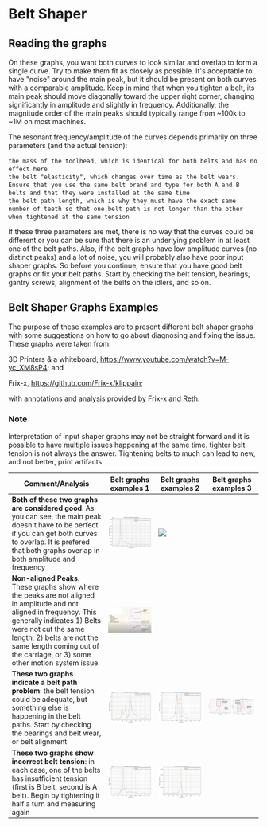 # Belt Shaper 

## Reading the graphs
On these graphs, you want both curves to look similar and overlap to form a single curve. Try to make them fit as closely as possible. It's acceptable to have "noise" around the main peak, but it should be present on both curves with a comparable amplitude. Keep in mind that when you tighten a belt, its main peak should move diagonally toward the upper right corner, changing significantly in amplitude and slightly in frequency. Additionally, the magnitude order of the main peaks should typically range from ~100k to ~1M on most machines.

The resonant frequency/amplitude of the curves depends primarily on three parameters (and the actual tension):

    the mass of the toolhead, which is identical for both belts and has no effect here
    the belt "elasticity", which changes over time as the belt wears. Ensure that you use the same belt brand and type for both A and B belts and that they were installed at the same time
    the belt path length, which is why they must have the exact same number of teeth so that one belt path is not longer than the other when tightened at the same tension

If these three parameters are met, there is no way that the curves could be different or you can be sure that there is an underlying problem in at least one of the belt paths. Also, if the belt graphs have low amplitude curves (no distinct peaks) and a lot of noise, you will probably also have poor input shaper graphs. So before you continue, ensure that you have good belt graphs or fix your belt paths. Start by checking the belt tension, bearings, gantry screws, alignment of the belts on the idlers, and so on.

## Belt Shaper Graphs Examples

The purpose of these examples are to present different belt shaper graphs with some suggestions on how to go about diagnosing and fixing the issue. These graphs were taken from:

3D Printers & a whiteboard, https://www.youtube.com/watch?v=M-yc_XM8sP4; and 

Frix-x, https://github.com/Frix-x/klippain;

with annotations and analysis provided by Frix-x and Reth.

### Note
Interpretation of input shaper graphs may not be straight forward and it is possible to have multiple issues happening at the same time. tighter belt tension is not always the answer. Tightening belts to much can lead to new, and not better, print artifacts

| Comment/Analysis | Belt graphs examples 1 | Belt graphs examples 2 |   Belt graphs examples 3 |
| --- | --- | --- | --- |
| **Both of these two graphs are considered good**. As you can see, the main peak doesn't have to be perfect if you can get both curves to overlap. It is prefered that both graphs overlap in both amplitude and frequency | ![](./images/IS_docs/belt_graphs/perfect%20graph.png) | ![](./images/resonances_belts_example.png) ||
| **Non-aligned Peaks**. These graphs show where the peaks are not aligned in amplitude and not aligned in frequency. This generally indicates 1) Belts were not cut the same length, 2) belts are not the same length coming out of the carriage, or 3) some other motion system issue. |  ![](images/IS_docs/belt_graphs/Belt_problems3.png)| |
| **These two graphs indicate a belt path problem**: the belt tension could be adequate, but something else is happening in the belt paths. Start by checking the bearings and belt wear, or belt alignment | ![](./images/IS_docs/belt_graphs/belts_problem.png) | ![](./images/IS_docs/belt_graphs/belts_problem2.png) | ![](images/IS_docs/belt_graphs/Belt_problems4.png) |
| **These two graphs show incorrect belt tension**: in each case, one of the belts has insufficient tension (first is B belt, second is A belt). Begin by tightening it half a turn and measuring again | ![](./images/IS_docs/belt_graphs/different_tensions.png) | ![](./images/IS_docs/belt_graphs/different_tensions2.png) |
